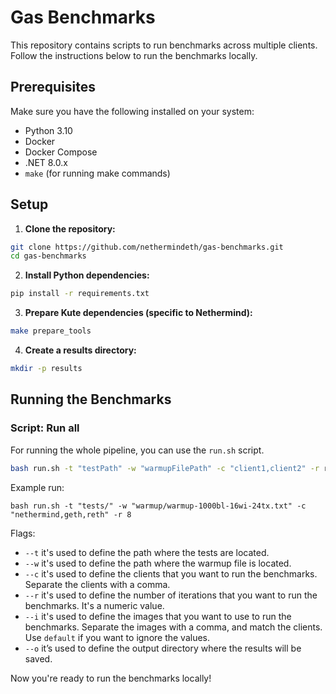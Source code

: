 # Gas Benchmarks

This repository contains scripts to run benchmarks across multiple clients.
Follow the instructions below to run the benchmarks locally.

## Prerequisites

Make sure you have the following installed on your system:

- Python 3.10
- Docker
- Docker Compose
- .NET 8.0.x
- `make` (for running make commands)

## Setup

1. **Clone the repository:**

```sh
git clone https://github.com/nethermindeth/gas-benchmarks.git
cd gas-benchmarks
```

2. **Install Python dependencies:**

```sh
pip install -r requirements.txt
```

3. **Prepare Kute dependencies (specific to Nethermind):**

```sh
make prepare_tools
```

4. **Create a results directory:**

```sh
mkdir -p results
```

## Running the Benchmarks

### Script: Run all

For running the whole pipeline, you can use the `run.sh` script.

```sh
bash run.sh -t "testPath" -w "warmupFilePath" -c "client1,client2" -r runNumber -i "image1,image2"
```

Example run:
```shell
bash run.sh -t "tests/" -w "warmup/warmup-1000bl-16wi-24tx.txt" -c "nethermind,geth,reth" -r 8
```

Flags:
- `--t` it's used to define the path where the tests are located.
- `--w` it's used to define the path where the warmup file is located.
- `--c` it's used to define the clients that you want to run the benchmarks. Separate the clients with a comma.
- `--r` it's used to define the number of iterations that you want to run the benchmarks. It's a numeric value.
- `--i` it's used to define the images that you want to use to run the benchmarks. Separate the images with a comma, and match the clients. Use `default` if you want to ignore the values.
- `--o` it’s used to define the output directory where the results will be saved.

Now you're ready to run the benchmarks locally!